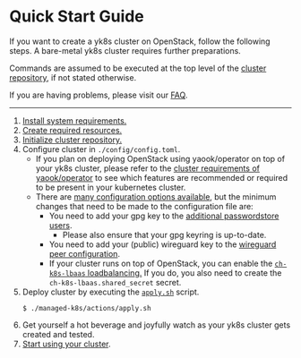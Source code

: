 # Quick Start Guide

If you want to create a yk8s cluster on OpenStack, follow the following steps.
A bare-metal yk8s cluster requires further preparations.

Commands are assumed to be executed at the top level of the [cluster repository](./design/cluster-repository.md), if not stated otherwise.

If you are having problems, please visit our [FAQ](./faq.md).

---

1. [Install system requirements.](./usage/initialization.md#install-system-requirements)
1. [Create required resources.](./usage/initialization.md#required-system-resources)
1. [Initialize cluster repository.](./usage/initialization.md#create-and-initialize-cluster-repository)
1. Configure cluster in `./config/config.toml`.
    - If you plan on deploying OpenStack using yaook/operator on top of your yk8s cluster, please refer to the [cluster requirements of yaook/operator](https://docs.yaook.cloud/devel/requirements/k8s-cluster.html) to see which features are recommended or required to be present in your kubernetes cluster.
    - There are  [many configuration options available](./usage/cluster-configuration.md), but the minimum changes that need to be made to the configuration file are:
        - You need to add your gpg key to the [additional passwordstore users](./usage/cluster-configuration.html#passwordstore-configuration).
            - Please also ensure that your gpg keyring is up-to-date.
        - You need to add your (public) wireguard key to the [wireguard peer configuration](./usage/cluster-configuration.md#wireguard-configuration).
        - If your cluster runs on top of OpenStack, you can enable the [`ch-k8s-lbaas` loadbalancing.](./usage/cluster-configuration.md#configuring-load-balancing) If you do, you also need to create the `ch-k8s-lbaas.shared_secret` secret.
1. Deploy cluster by executing the [`apply.sh`](./operation/actions-references.md#applysh) script.
    ```console
    $ ./managed-k8s/actions/apply.sh
    ```
1. Get yourself a hot beverage and joyfully watch as your yk8s cluster gets created and tested.
1. [Start using your cluster](./faq.md#how-do-i-ssh-into-my-cluster-nodes).
